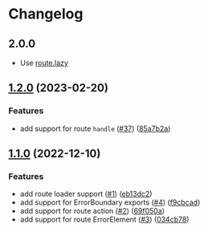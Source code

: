 # Changelog

## 2.0.0

- Use [route.lazy](https://reactrouter.com/en/main/route/lazy)

## [1.2.0](https://github.com/mammadataei/vite-plugin-remix-router/compare/v1.1.0...v1.2.0) (2023-02-20)

### Features

- add support for route `handle`
  ([#37](https://github.com/mammadataei/vite-plugin-remix-router/issues/37))
  ([85a7b2a](https://github.com/mammadataei/vite-plugin-remix-router/commit/85a7b2a654fa5a43f46d589e18d7893d2b6da8bc))

## [1.1.0](https://github.com/mammadataei/vite-plugin-remix-router/compare/v1.0.0...v1.1.0) (2022-12-10)

### Features

- add route loader support
  ([#1](https://github.com/mammadataei/vite-plugin-remix-router/issues/1))
  ([eb13dc2](https://github.com/mammadataei/vite-plugin-remix-router/commit/eb13dc2b12432784eb9a2cb86f5301f4c72e54ca))
- add support for ErrorBoundary exports
  ([#4](https://github.com/mammadataei/vite-plugin-remix-router/issues/4))
  ([f9cbcad](https://github.com/mammadataei/vite-plugin-remix-router/commit/f9cbcad4cd76e8515126f48d622d3ada99aad892))
- add support for route action
  ([#2](https://github.com/mammadataei/vite-plugin-remix-router/issues/2))
  ([69f050a](https://github.com/mammadataei/vite-plugin-remix-router/commit/69f050a38a5217ea83c100927778248d4b04656b))
- add support for route ErrorElement
  ([#3](https://github.com/mammadataei/vite-plugin-remix-router/issues/3))
  ([034cb78](https://github.com/mammadataei/vite-plugin-remix-router/commit/034cb7895c34758952e3cab8f518bbece0a3003f))
